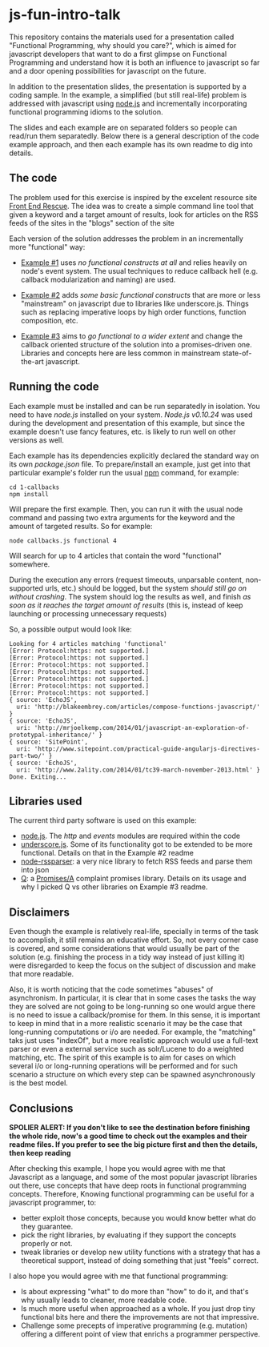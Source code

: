 js-fun-intro-talk
=================

This repository contains the materials used for a presentation called "Functional Programming, why should you care?", which is aimed for javascript developers that want to do a first glimpse on Functional Programming and understand how it is both an influence to javascript so far and a door opening possibilities for javascript on the future.

In addition to the presentation slides, the presentation is supported by a coding sample. In the example, a simplified (but still real-life) problem is addressed with javascript using [node.js](http://nodejs.org) and incrementally incorporating functional programming idioms to the solution.

The slides and each example are on separated folders so people can read/run them separatedly. Below there is a general description of the code example approach, and then each example has its own readme to dig into details.


The code
--------

The problem used for this exercise is inspired by the excelent resource site [Front End Rescue](http://uptodate.frontendrescue.org/). The idea was to create a simple command line tool that given a keyword and a target amount of results, look for articles on the RSS feeds of the sites in the "blogs" section of the site

Each version of the solution addresses the problem in an incrementally more "functional" way:

- [Example #1](https://github.com/holden-caulfield/js-fun-intro-talk/tree/master/1-callbacks) uses *no functional constructs at all* and relies heavily on node's event system. The usual techniques to reduce callback hell (e.g. callback modularization and naming) are used.

- [Example #2](https://github.com/holden-caulfield/js-fun-intro-talk/tree/master/2-functions) adds *some basic functional constructs* that are more or less "mainstream" on javascript due to libraries like underscore.js. Things such as replacing imperative loops by high order functions, function composition, etc.

- [Example #3](https://github.com/holden-caulfield/js-fun-intro-talk/tree/master/3-promises) aims to *go functional to a wider extent* and change the callback oriented structure of the solution into a promises-driven one. Libraries and concepts here are less common in mainstream state-of-the-art javascript.

Running the code
----------------

Each example must be installed and can be run separatedly in isolation. You need to have *node.js* installed on your system. *Node.js v0.10.24* was used during the development and presentation of this example, but since the example doesn't use fancy features, etc. is likely to run well on other versions as well.

Each example has its dependencies explicitly declared the standard way on its own *package.json* file. To prepare/install an example, just get into that particular example's folder run the usual [npm](https://npmjs.org) command, for example:

	cd 1-callbacks
	npm install

Will prepare the first example. Then, you can run it with the usual node command and passing two extra arguments for the keyword and the amount of targeted results. So for example:

	node callbacks.js functional 4

Will search for up to 4 articles that contain the word "functional" somewhere. 

During the execution any errors (request timeouts, unparsable content, non-supported urls, etc.) should be logged, but the system *should still go on without crashing*. The system should log the results as well, and finish *as soon as it reaches the target amount of results* (this is, instead of keep launching or processing unnecessary requests)

So, a possible output would look like: 

	Looking for 4 articles matching 'functional'
	[Error: Protocol:https: not supported.]
	[Error: Protocol:https: not supported.]
	[Error: Protocol:https: not supported.]
	[Error: Protocol:https: not supported.]
	[Error: Protocol:https: not supported.]
	[Error: Protocol:https: not supported.]
	[Error: Protocol:https: not supported.]
	{ source: 'EchoJS',
	  uri: 'http://blakeembrey.com/articles/compose-functions-javascript/' }
	{ source: 'EchoJS',
	  uri: 'http://mrjoelkemp.com/2014/01/javascript-an-exploration-of-prototypal-inheritance/' }
	{ source: 'SitePoint',
	  uri: 'http://www.sitepoint.com/practical-guide-angularjs-directives-part-two/' }
	{ source: 'EchoJS',
	  uri: 'http://www.2ality.com/2014/01/tc39-march-november-2013.html' }
	Done. Exiting...

Libraries used
--------------

The current third party software is used on this example:

- [node.js](nodejs.org). The *http* and *events* modules are required within the code
- [underscore.js](underscorejs.org). Some of its functionality got to be extended to be more functional. Details on that in the Example #2 readme
- [node-rssparser](https://github.com/tk120404/node-rssparser): a very nice library to fetch RSS feeds and parse them into json
- [Q](https://github.com/kriskowal/q): a [Promises/A](http://wiki.commonjs.org/wiki/Promises/A) complaint promises library. Details on its usage and why I picked Q vs other libraries on Example #3 readme.

Disclaimers
-----------

Even though the example is relatively real-life, specially in terms of the task to accomplish, it still remains an educative effort. So, not every corner case is covered, and some considerations that would usually be part of the solution (e.g. finishing the process in a tidy way instead of just killing it) were disregarded to keep the focus on the subject of discussion and make that more readable.

Also, it is worth noticing that the code sometimes "abuses" of asynchronism. In particular, it is clear that in some cases the tasks the way they are solved are not going to be long-running so one would argue there is no need to issue a callback/promise for them. In this sense, it is important to keep in mind that in a more realistic scenario it may be the case that long-running computations or i/o are needed. For example, the "matching" taks just uses "indexOf", but a more realistic approach would use a full-text parser or even a external service such as solr/Lucene to do a weighted matching, etc. The spirit of this example is to aim for cases on which several i/o or long-running operations will be performed and for such scenario a structure on which every step can be spawned asynchronously is the best model.

Conclusions
-----------

**SPOLIER ALERT: If you don't like to see the destination before finishing the whole ride, now's a good time to check out the examples and their readme files. If you prefer to see the big picture first and then the details, then keep reading**

After checking this example, I hope you would agree with me that Javascript as a language, and some of the most popular javascript libraries out there, use concepts that have deep roots in functional programming concepts. Therefore, Knowing functional programming can be useful for a javascript programmer, to:
- better exploit those concepts, because you would know better what do they guarantee.
- pick the right libraries, by evaluating if they support the concepts properly or not.
- tweak libraries or develop new utility functions with a strategy that has a theoretical support, instead of doing something that just "feels" correct.

I also hope you would agree with me that functional programming:
- Is about expressing "what" to do more than "how" to do it, and that's why usually leads to cleaner, more readable code.
- Is much more useful when approached as a whole. If you just drop tiny functional bits here and there the improvements are not that impressive.
- Challenge some precepts of imperative programming (e.g. mutation) offering a different point of view that enrichs a programmer perspective.
